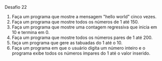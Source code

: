 Desafio 22

1. Faça um programa que mostre a mensagem "hello world" cinco vezes.
2. Faça um programa que mostre todos os números de 1 até 150.
3. Faça um programa que mostre uma contagem regressiva que inicia em 10 e termina em 0.
4. Faça um programa que mostre todos os números pares de 1 até 200.
5. faça um programa que gere as tabuadas do 1 até o 10.
6. Faça um programa em que o usuário digita um número inteiro e o programa exibe todos os números ímpares do 1 até o valor inserido.  

